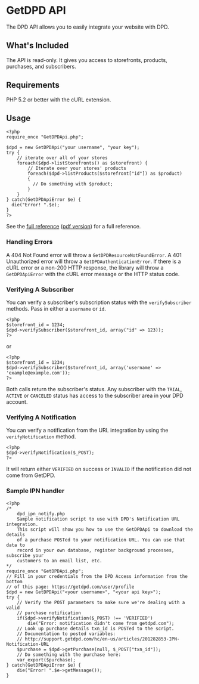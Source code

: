 # GetDPD API

The DPD API allows you to easily integrate your website with DPD.

## What's Included

The API is read-only. It gives you access to storefronts, products, purchases, and subscribers.

## Requirements

PHP 5.2 or better with the cURL extension.

## Usage

    <?php
    require_once "GetDPDApi.php";
    
    $dpd = new GetDPDApi("your username", "your key");
    try {
        // iterate over all of your stores
        foreach($dpd->listStorefronts() as $storefront) {
            // Iterate over your stores' products
            foreach($dpd->listProducts($storefront["id"]) as $product)
            {
              // Do something with $product;
            }
        }
    } catch(GetDPDApiError $e) {
      die("Error! ".$e);
    }
    ?>

See the [full reference](http://getdpd.com/docs/api/index.html) ([pdf version](http://getdpd.com/docs/api/DPDAPIReference.pdf))
for a full reference.

### Handling Errors

A 404 Not Found error will throw a `GetDPDResourceNotFoundError`. A 401 Unauthorized error will throw a `GetDPDAuthenticationError`.
If there is a cURL error or a non-200 HTTP response, the library will throw a `GetDPDApiError` with the cURL error message
or the HTTP status code.

### Verifying A Subscriber

You can verify a subscriber's subscription status with the `verifySubscriber` methods. Pass in either a `username` or `id`.

    <?php
    $storefront_id = 1234;
    $dpd->verifySubscriber($storefront_id, array("id" => 123));
    ?>

or

    <?php
    $storefront_id = 1234;
    $dpd->verifySubscriber($storefront_id, array('username' => 'example@example.com'));
    ?>

Both calls return the subscriber's status. Any subscriber with the `TRIAL`, `ACTIVE` or `CANCELED` status has access to the
subscriber area in your DPD account.

### Verifying A Notification

You can verify a notification from the URL integration by using the
`verifyNotification` method.

    <?php
    $dpd->verifyNotification($_POST);
    ?>

It will return either `VERIFIED` on success or `INVALID` if the
notification did not come from GetDPD.

### Sample IPN handler

    <?php
    /*
        dpd_ipn_notify.php
        Sample notification script to use with DPD's Notification URL integration.
        This script will show you how to use the GetDPDApi to download the details
        of a purchase POSTed to your notification URL. You can use that data to
        record in your own database, register background processes, subscribe your
        customers to an email list, etc.
    */
    require_once "GetDPDApi.php";
    // Fill in your credentials from the DPD Access information from the bottom
    // of this page: https://getdpd.com/user/profile
    $dpd = new GetDPDApi("<your username>", "<your api key>");
    try {
        // Verify the POST parameters to make sure we're dealing with a valid
        // purchase notification
        if($dpd->verifyNotification($_POST) !== 'VERIFIED')
            die("Error: notification didn't come from getdpd.com");
        // Look up purchase details txn_id is POSTed to the script.
        // Documentation to posted variables:
        // http://support.getdpd.com/hc/en-us/articles/201282853-IPN-Notification-URL
        $purchase = $dpd->getPurchase(null, $_POST["txn_id"]);
        // Do something with the purchase here:
        var_export($purchase);
    } catch(GetDPDApiError $e) {
        die("Error! ".$e->getMessage());
    }